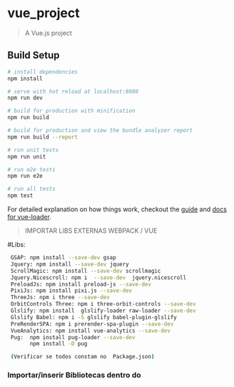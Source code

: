 # vue_project

> A Vue.js project

## Build Setup

``` bash
# install dependencies
npm install

# serve with hot reload at localhost:8080
npm run dev

# build for production with minification
npm run build

# build for production and view the bundle analyzer report
npm run build --report

# run unit tests
npm run unit

# run e2e tests
npm run e2e

# run all tests
npm test
```

For detailed explanation on how things work, checkout the [guide](http://vuejs-templates.github.io/webpack/) and [docs for vue-loader](http://vuejs.github.io/vue-loader).

> IMPORTAR LIBS EXTERNAS WEBPACK / VUE

#Libs:
``` bash
 GSAP: npm install --save-dev gsap
 Jquery: npm install --save-dev jquery
 ScrollMagic: npm install --save-dev scrollmagic
 Jquery.Nicescroll: npm i  --save-dev  jquery.nicescroll
 PreloadJs: npm install preload-js --save-dev
 PixiJs: npm install pixi.js --save-dev
 ThreeJs: npm i three --save-dev
 OrbitControls Three: npm i three-orbit-controls --save-dev
 Glslify: npm install  glslify-loader raw-loader --save-dev
 Glslify Babel: npm i -S glslify babel-plugin-glslify
 PreRenderSPA: npm i prerender-spa-plugin --save-dev
 VueAnalytics: npm install vue-analytics --save-dev
 Pug:  npm install pug-loader --save-dev
       npm install -D pug

 (Verificar se todos constam no  Package.json)
 ```

  
### Importar/inserir Bibliotecas  dentro do <script>
 ``` bash
import { TweenMax, TimelineMax } from 'gsap'
import SplitText from 'gsap/SplitText'
import DrawSVGPluginfrom from 'gsap/DrawSVGPlugin'
import $ from 'jquery'
import ScrollMagic from 'scrollmagic'
import 'ScrollMagicGSAP'
import  nicescroll from 'jquery.nicescroll'
import imagesLoaded from 'imagesloaded'
import  Draggable  from 'gsap/Draggable'
import  ThrowPropsPlugin from 'gsap/ThrowPropsPlugin'	
import createjs from 'preload-js'
import 'pixi.js'
import * as THREE from 'three';
var OrbitControls = require('three-orbit-controls')(THREE);
var glsl = require('glslify')
 ```
 

 ### gsap.animation(ScrollMagic)
 >Install imports-loader:
 > npm install --save-dev imports-loader (Verificar Package.json)
 > Incluir no arquivo "webpack.base.conf.js
 ``` bash
 resolve: { 
  ....
  alias: { //Seção Alias
  > "ScrollMagicGSAP": "scrollmagic/scrollmagic/uncompressed/plugins/animation.gsap"
  }
},

... //Seção Rules
module: {
  rules: [
    ....
    {
    > test: /\.js$/,
    > loader: "imports-loader?define=>false"
    },
  ],
},
....
 ```
### Linkar arquivo  CSS & Script dentro do component
 ``` bash
<script scoped type="script" src="./js/mainhome.js"></script>
<style scoped src="./css/styleHome.css"></style>
 ```

### Utilizar SCSS & SASS dentro do SFC 
 ``` bash
 Instalar:
npm install sass-loader node-sass --save-dev

Utilizar Lang:
<style lang="scss" scoped src="./css/style-contato.scss">
 ```

### Utilizar PUG
> // webpack.base.conf.js -> module.rules
 ``` bash
 // > // webpack.base.conf.js -> module.rules
{
  test: /\.pug$/,
  loader: 'pug-plain-loader'
}

 Instalar:
 npm install pug-loader --save-dev
 npm install -D pug

<template lang="pug">
div
  h1 Hello world!
</template>
 ```

### Utilizar PUG
> // main.js
 ``` bash 
import VueAnalytics from 'vue-analytics'

 //Por ultimo no código
Vue.use(VueAnalytics, {
  id: 'UA-77246407-1',
  router,
  autoTracking: {
    page: true
  }
})
 ```


## Importar Plugins GSAP 
> Criar na pasta gsap (node_modules) pasta com o nome do Plugin e colocar Plugin (uncompressed)
> fazer import dentro do javascript
 ``` bash
import DrawSVGPlugin from "gsap/DrawSVGPlugin"
import SplitText from "gsap/SplitText"
```

## Images PRELOADER
> Inserir dentro do mounted
 ``` bash
 export default {
    mounted(){
      imagesLoaded.makeJQueryPlugin( $ );
     }}
```



### Fazer animações dentro da função:
> export default { mounted(){ ......  }}
 ``` bash
export default { 
    mounted () { 

        //TwenMax or TimelineMax | Vai aqui

    } //Close Mounted
} //Close Export Defautl

 ```



# TRANSIÇÕES COM ROTA
> usar o router-link no lugar da tag a
 ``` bash
<router-link to="/path"> Home </router-link> 
```

> Tirar o hashtag (#) do path (navegador):
> Inserir mode: 'history' dentro do  export default { .... } do index.js (Router Import)
 ``` bash
mode: 'history',
```

> #dentro da tag export default { .... } //Não de esquecer colocar onComplete:next depois da Timeline ou TweenMax
 ``` bash
beforeRouteLeave(to, from, next) {
    var tlTrans = new TimelineMax({onComplete:next})
    .fromTo(this.$refs.cross, 2 ,{width: 0}, {width:"100%", ease: Power3.easeIn})
  }
  ```

## Transição diferente para cada Botão Clicado 
> Colocar nome da Rota no main.js (Router Import) e fazer condição (if) dentro do beforeRouteLeave
 ``` bash
 ,
   beforeRouteLeave(to, from, next) {
          if (to.name === 'NomeDaRota') {
            var tl = new TimelineMax({onComplete: next})
            .to(window, 1, {scrollTo:"#nmdSection"})
              
          } else {  }
    
    } //Close beforeRouterLink
  ```


## Scroll to top mudança da rota / Titulo da Pagina 
> dentro do  export default {...}
 ``` bash
created() {
        //Scrolls to top when view is displayed
        window.scrollTo(0, 0); //
        window.document.title = "Titulo da Página"
    }
```

## Criar .htaccess  | Apache Vue
> Incluir no .htaccess para ler a extensão com html5 history mode
 ``` bash
<IfModule mod_rewrite.c>
  RewriteEngine On
  RewriteBase /
  RewriteRule ^index\.html$ - [L]
  RewriteCond %{REQUEST_FILENAME} !-f
  RewriteCond %{REQUEST_FILENAME} !-d
  RewriteRule . /index.html [L]
</IfModule>

##### LOCAWEB - NAO REMOVER #####
AddHandler php56-script .php
suPHP_ConfigPath /home/marcelocalcados/
##### LOCAWEB - NAO REMOVER #####

```

## Remover "#" hashtag dos link | html5 mode history
> incluir no index.js (javascript do router) 
 ``` bash
export default new Router({
  >> mode: 'history',
  ...
  routes: [
    {
      path: '/test',
      name: 'GsapTest',
      component: GsapTest
    },
```


## PreRenderSPA
> incluir no webpack.prod.conf.js
 ``` bash
  const PrerenderSPAPlugin = require('prerender-spa-plugin')

    new PrerenderSPAPlugin(
      // Path to compiled app
      path.join(__dirname, '../dist'),
      // List of endpoints you wish to prerender
      [ '/', '/gsap', '/intro','/three' ],
      {
        // Espera puxar a api
        captureAfterTime: 10000,
        ignoreJSErrors: true,
        phantomPageViewportSize: {
          width: 1280,
          height: 720
        }
      }
    )
```

## Importar Component dentro do Single File Component
# ATENÇÃO - COLOCAR CSS SCOPED
> inserir dentro do Javascript  da página que vai receber o component externo:
> depois inserir o nome do component inserido (externo) dentro do template do SFC (receptor) <mymenu> </mymenu>
 ``` bash
import MyMenu from '../MyMenu.vue'


export default { 

  components: {
    'mymenu': MyMenu
  },

```

## Mixins | Reutilizar JS em outros components 
> Criar um arquivo JS | ex.: innerMixin.js
> Colocar export const innerMixin = { //Code goes Here ... }
 ``` bash
 //IMPORTAR LIBS ANTES
import { TweenMax, TimelineMax } from 'gsap'
import $ from 'jquery'
import Mymenu from '../Mymenu.vue'

export const innerMixin = {

  components: {
    'mymenu': Mymenu,
    'transition': Transition
  },

  mounted(){
  TweenMax.to('#div',1,{color:'red'})
  },
    beforeRouteLeave(to, from, next) {    
     //...
    }
    
 }//Close export const
  
```

> Importar mixin dentro da tag Script nos Components
 ``` bash
 <script>
import { innerMixin } from './js/innerMixin';

export default {
  mixins: [innerMixin],
  
	  created() {
        //Scrolls to top when view is displayed
				window.scrollTo(0, 0)
				window.document.title = "FASHION 2  | EFETIVOS  "
    },
    mounted () {
      TweenMax.to('a',1,{color:'red'})
    }
}

</script>
```

> Css /SCSS Component
 ``` bash
<style lang="scss" scoped>
@import './css/alias-mixins'; 
@import './css/normal-reset'; 
@import './css/style-inner';

h1 {
    color: aqua;
    transform: rotate(90deg)
}
</style>

</script>
```


## Dynamic Router-link / Change onClick
> HTML
 ``` bash
<router-link :to="{path: '/'+name}" class="link-dynamic"> LINK DYNAMIC</router-link>
    <button @click="sobre"> Sobre </button>
    <button @click="services"> Services </button>
    <button @click="contato"> Contato </button>
```

> JS
 ``` bash
export default {
  data (){
    return {
      name: ' '
    }
  },
  methods:{
    sobre:function (){
      this.name= 'sobre'; 
      this.$router.push({ path: '/sobre' })
    },
    
    services:function (){
      this.name= 'services';      
    },
    
    contato:function (){
      this.name= 'contato';      
    },
    
    home:function (){
      this.name= '';      
    }
  }
}
```

## Preload All Images
> main.js - On Scopo
 ``` bash
import Vue from 'vue'
import App from './App'
import router from './router'
import { TweenMax, TimelineMax } from 'gsap'
import $ from 'jquery'
import createjs from 'preload-js'

function importAll(r) {
  return r.keys().map(r);
}
const images = importAll(require.context('./components/images', false, /\.(png|jpe?g|svg)$/));




//PreloadJs
function loadAllimg() {
  var queue = new createjs.LoadQueue(),
    $state = $('#state'),
    $progress = $('#progress'),
    $progressbar = $('#progressbar .bar');


  queue.on('complete', onComplete);
  queue.on('error', onError);
  queue.on('fileload', onFileLoad);
  queue.on('fileprogress', onFileProgress);
  queue.on('progress', onProgress);


  queue.loadManifest([
    {
      id: '1',
      src: images[0]
    }, {
      id: '2',
      src: images[1]
    }, {
      id: '3',
      src: images[2]
    }, {
      id: '4',
      src: images[3]
    }
  ]);


  function onComplete(event) {

    console.log('Complete', event);
    TweenMax.to('p', 3, { rotation: 360, onComplete: goRouter })
    function goRouter() {
      //  $('.sobre-btn').trigger('click')
    }
  }

  function onError(event) {

  }

  function onFileLoad(event) {
  }

  function onFileProgress(event) {
  }

  var count = 0;
  function onProgress(event) {
    var progress = Math.round(event.loaded * 100);

    TweenMax.set('#progressbar .bar', { width: progress + '%' })

    $('h1 span').text(progress)
    console.log(progress);
  }
}
loadAllimg();
```

> No js do Component
 ``` bash
unction importAll(r) {
  return r.keys().map(r);
}
const images = importAll(require.context('../images', false, /\.(png|jpe?g|svg)$/));


//SET ALL IMAGES ON JQUERY
var i = 0;
$(document).ready(function(){
    $(".photos").each(function(i){
        i++
        $(this).css({'background-image':'url('+images[i]+')'});
    });
});
```
